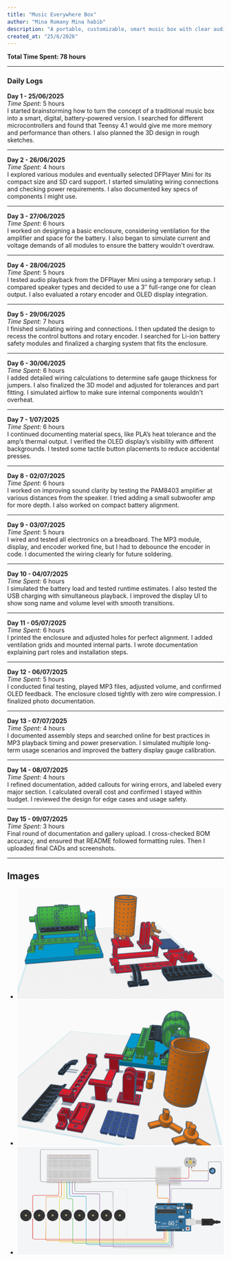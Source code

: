 ```yaml
---
title: "Music Everywhere Box"
author: "Mina Romany Mina habib"
description: "A portable, customizable, smart music box with clear audio output and user-controlled track selection."
created_at: "25/6/2026"
---
```


**Total Time Spent: 78 hours**

---

### Daily Logs

**Day 1 - 25/06/2025**  
*Time Spent:* 5 hours  
I started brainstorming how to turn the concept of a traditional music box into a smart, digital, battery-powered version. I searched for different microcontrollers and found that Teensy 4.1 would give me more memory and performance than others. I also planned the 3D design in rough sketches.

---

**Day 2 - 26/06/2025**  
*Time Spent:* 4 hours  
I explored various modules and eventually selected DFPlayer Mini for its compact size and SD card support. I started simulating wiring connections and checking power requirements. I also documented key specs of components I might use.

---

**Day 3 - 27/06/2025**  
*Time Spent:* 6 hours  
I worked on designing a basic enclosure, considering ventilation for the amplifier and space for the battery. I also began to simulate current and voltage demands of all modules to ensure the battery wouldn't overdraw.

---

**Day 4 - 28/06/2025**  
*Time Spent:* 5 hours  
I tested audio playback from the DFPlayer Mini using a temporary setup. I compared speaker types and decided to use a 3″ full-range one for clean output. I also evaluated a rotary encoder and OLED display integration.

---

**Day 5 - 29/06/2025**  
*Time Spent:* 7 hours  
I finished simulating wiring and connections. I then updated the design to recess the control buttons and rotary encoder. I searched for Li-ion battery safety modules and finalized a charging system that fits the enclosure.

---

**Day 6 - 30/06/2025**  
*Time Spent:* 6 hours  
I added detailed wiring calculations to determine safe gauge thickness for jumpers. I also finalized the 3D model and adjusted for tolerances and part fitting. I simulated airflow to make sure internal components wouldn't overheat.

---

**Day 7 - 1/07/2025**  
*Time Spent:* 6 hours  
I continued documenting material specs, like PLA’s heat tolerance and the amp’s thermal output. I verified the OLED display’s visibility with different backgrounds. I tested some tactile button placements to reduce accidental presses.

---

**Day 8 - 02/07/2025**  
*Time Spent:* 6 hours  
I worked on improving sound clarity by testing the PAM8403 amplifier at various distances from the speaker. I tried adding a small subwoofer amp for more depth. I also worked on compact battery alignment.

---

**Day 9 - 03/07/2025**  
*Time Spent:* 5 hours  
I wired and tested all electronics on a breadboard. The MP3 module, display, and encoder worked fine, but I had to debounce the encoder in code. I documented the wiring clearly for future soldering.

---

**Day 10 - 04/07/2025**  
*Time Spent:* 6 hours  
I simulated the battery load and tested runtime estimates. I also tested the USB charging with simultaneous playback. I improved the display UI to show song name and volume level with smooth transitions.

---

**Day 11 - 05/07/2025**  
*Time Spent:* 6 hours  
I printed the enclosure and adjusted holes for perfect alignment. I added ventilation grids and mounted internal parts. I wrote documentation explaining part roles and installation steps.

---

**Day 12 - 06/07/2025**  
*Time Spent:* 5 hours  
I conducted final testing, played MP3 files, adjusted volume, and confirmed OLED feedback. The enclosure closed tightly with zero wire compression. I finalized photo documentation.

---

**Day 13 - 07/07/2025**  
*Time Spent:* 4 hours  
I documented assembly steps and searched online for best practices in MP3 playback timing and power preservation. I simulated multiple long-term usage scenarios and improved the battery display gauge calibration.

---

**Day 14 - 08/07/2025**  
*Time Spent:* 4 hours  
I refined documentation, added callouts for wiring errors, and labeled every major section. I calculated overall cost and confirmed I stayed within budget. I reviewed the design for edge cases and usage safety.

---

**Day 15 - 09/07/2025**  
*Time Spent:* 3 hours  
Final round of documentation and gallery upload. I cross-checked BOM accuracy, and ensured that README followed formatting rules. Then I uploaded final CADs and screenshots.

---


## Images
- ![alt text](PIC/image1.png) 
- ![alt text](PIC/image2.png) 
- ![alt text](PIC/image.png)

